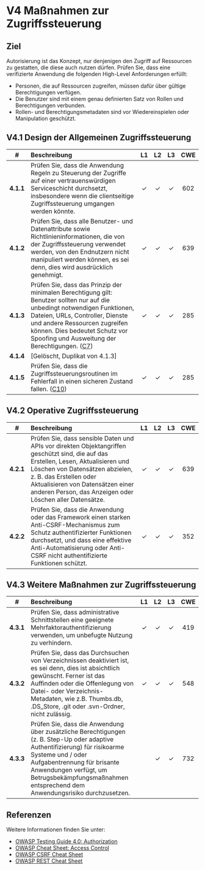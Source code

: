 # V4 Maßnahmen zur Zugriffssteuerung 

## Ziel

Autorisierung ist das Konzept, nur denjenigen den Zugriff auf Ressourcen zu gestatten, die diese auch nutzen dürfen. Prüfen Sie, dass eine verifizierte Anwendung die folgenden High-Level Anforderungen erfüllt:

* Personen, die auf Ressourcen zugreifen, müssen dafür über gültige Berechtigungen verfügen.
* Die Benutzer sind mit einem genau definierten Satz von Rollen und Berechtigungen verbunden.
* Rollen- und Berechtigungsmetadaten sind vor Wiedereinspielen oder Manipulation geschützt.

## V4.1 Design der Allgemeinen Zugriffssteuerung

| # | Beschreibung | L1 | L2 | L3 | CWE |
| :---: | :--- | :---: | :---: | :---: | :---: |
| **4.1.1** | Prüfen Sie, dass die Anwendung Regeln zu Steuerung der Zugriffe auf einer vertrauenswürdigen Serviceschicht durchsetzt, insbesondere wenn die clientseitige Zugriffssteuerung umgangen werden könnte. | ✓ | ✓ | ✓ | 602 |
| **4.1.2** | Prüfen Sie, dass alle Benutzer- und Datenattribute sowie Richtlinieninformationen, die von der Zugriffssteuerung verwendet werden, von den Endnutzern nicht manipuliert werden können, es sei denn, dies wird ausdrücklich genehmigt. | ✓ | ✓ | ✓ | 639 |
| **4.1.3** | Prüfen Sie, dass das Prinzip der minimalen Berechtigung gilt: Benutzer sollten nur auf die unbedingt notwendigen Funktionen, Dateien, URLs, Controller, Dienste und andere Ressourcen zugreifen können. Dies bedeutet Schutz vor Spoofing und Ausweitung der Berechtigungen. ([C7](https://owasp.org/www-project-proactive-controls/#div-numbering)) | ✓ | ✓ | ✓ | 285 |
| **4.1.4** | [Gelöscht, Duplikat von 4.1.3] | | | | |
| **4.1.5** | Prüfen Sie, dass die Zugriffssteuerungsroutinen im Fehlerfall in einen sicheren Zustand fallen. ([C10](https://owasp.org/www-project-proactive-controls/#div-numbering)) | ✓ | ✓ | ✓ | 285 |

## V4.2 Operative Zugriffssteuerung

| # | Beschreibung | L1 | L2 | L3 | CWE |
| :---: | :--- | :---: | :---: | :---: | :---: |
| **4.2.1** | Prüfen Sie, dass sensible Daten und APIs vor direkten Objektangriffen geschützt sind, die auf das Erstellen, Lesen, Aktualisieren und Löschen von Datensätzen abzielen, z. B. das Erstellen oder Aktualisieren von Datensätzen einer anderen Person, das Anzeigen oder Löschen aller Datensätze. | ✓ | ✓ | ✓ | 639 |
| **4.2.2** | Prüfen Sie, dass die Anwendung oder das Framework einen starken Anti-CSRF-Mechanismus zum Schutz authentifizierter Funktionen durchsetzt, und dass eine effektive Anti-Automatisierung oder Anti-CSRF nicht authentifizierte Funktionen schützt. | ✓ | ✓ | ✓ | 352 |

## V4.3 Weitere Maßnahmen zur Zugriffssteuerung

| # | Beschreibung | L1 | L2 | L3 | CWE |
| :---: | :--- | :---: | :---: | :---: | :---: |
| **4.3.1** | Prüfen Sie, dass administrative Schnittstellen eine geeignete Mehrfaktorauthentifizierung verwenden, um unbefugte Nutzung zu verhindern. | ✓ | ✓ | ✓ | 419 |
| **4.3.2** | Prüfen Sie, dass das Durchsuchen von Verzeichnissen deaktiviert ist, es sei denn, dies ist absichtlich gewünscht. Ferner ist das Auffinden oder die Offenlegung von Datei- oder Verzeichnis-Metadaten, wie z.B. Thumbs.db, .DS_Store, .git oder .svn-Ordner, nicht zulässig. | ✓ | ✓ | ✓ | 548 |
| **4.3.3** | Prüfen Sie, dass die Anwendung über zusätzliche Berechtigungen (z. B. Step-Up oder adaptive Authentifizierung) für risikoarme Systeme und / oder Aufgabentrennung für brisante Anwendungen verfügt, um Betrugsbekämpfungsmaßnahmen entsprechend dem Anwendungsrisiko durchzusetzen. | | ✓ | ✓ | 732 |

## Referenzen

Weitere Informationen finden Sie unter:

* [OWASP Testing Guide 4.0: Authorization](https://owasp.org/www-project-web-security-testing-guide/v41/4-Web_Application_Security_Testing/05-Authorization_Testing/README.html)
* [OWASP Cheat Sheet: Access Control](https://cheatsheetseries.owasp.org/cheatsheets/Access_Control_Cheat_Sheet.html)
* [OWASP CSRF Cheat Sheet](https://cheatsheetseries.owasp.org/cheatsheets/Cross-Site_Request_Forgery_Prevention_Cheat_Sheet.html)
* [OWASP REST Cheat Sheet](https://cheatsheetseries.owasp.org/cheatsheets/REST_Security_Cheat_Sheet.html)
